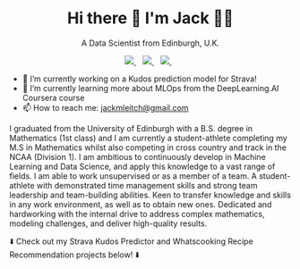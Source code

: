 

<h1 align='center'>
  Hi there 👋 I'm Jack 👨‍💻
</h1>

<p align='center'>
  A Data Scientist from Edinburgh, U.K. 
</p>



<p align='center'>
  <a href="https://jackmleitch.github.io/jackPortfolio/">
    <img src="https://img.shields.io/badge/website-000000?style=for-the-badge&logo=About.me&logoColor=white" />
  </a>&nbsp;&nbsp;
  <a href="https://www.linkedin.com/in/jackmleitch/">
    <img src="https://img.shields.io/badge/linkedin-%230077B5.svg?&style=for-the-badge&logo=linkedin&logoColor=white" />
  </a>&nbsp;&nbsp;
  <a href="https://jackmleitch.medium.com/">
    <img src="https://img.shields.io/badge/Medium-12100E?style=for-the-badge&logo=medium&logoColor=white" />        
  </a>&nbsp;&nbsp;
  
</p>

- 🔭 I’m currently working on a Kudos prediction model for Strava!
- 🌱 I’m currently learning more about MLOps from the DeepLearning.AI Coursera course
- 📫 How to reach me: jackmleitch@gmail.com

I graduated from the University of Edinburgh with a B.S. degree in Mathematics (1st class) and I am currently a student-athlete completing my M.S in Mathematics whilst also competing in cross country and track in the NCAA (Division 1). I am ambitious to continuously develop in Machine Learning and Data Science, and apply this knowledge to a vast range of fields. 
I am able to work unsupervised or as a member of a team. A student-athlete with demonstrated time management skills and strong team leadership and team-building abilities. Keen to transfer knowledge and skills in any work environment, as well as to obtain new ones. Dedicated and hardworking with the internal drive to address complex mathematics, modeling challenges, and deliver high-quality results.

:arrow_down: Check out my Strava Kudos Predictor and Whatscooking Recipe Recommendation projects below! :arrow_down:
